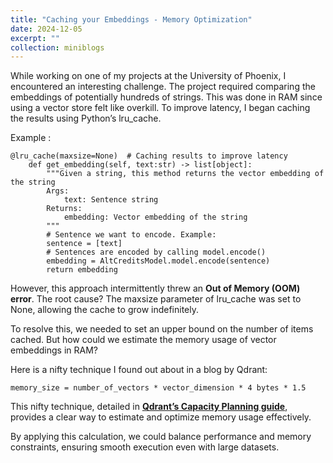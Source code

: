 ```yaml
---
title: "Caching your Embeddings - Memory Optimization"
date: 2024-12-05
excerpt: ""
collection: miniblogs
---
```



While working on one of my projects at the University of Phoenix, I encountered an interesting challenge. The project required comparing the embeddings of potentially hundreds of strings. This was done in RAM since using a vector store felt like overkill. To improve latency, I began caching the results using Python’s lru_cache.

Example :
```
@lru_cache(maxsize=None)  # Caching results to improve latency
    def get_embedding(self, text:str) -> list[object]:
        """Given a string, this method returns the vector embedding of the string
        Args:
            text: Sentence string
        Returns:
            embedding: Vector embedding of the string
        """
        # Sentence we want to encode. Example:
        sentence = [text]
        # Sentences are encoded by calling model.encode()
        embedding = AltCreditsModel.model.encode(sentence)
        return embedding
```

However, this approach intermittently threw an **Out of Memory (OOM) error**. The root cause? The maxsize parameter of lru_cache was set to None, allowing the cache to grow indefinitely.

To resolve this, we needed to set an upper bound on the number of items cached. But how could we estimate the memory usage of vector embeddings in RAM?

Here is a nifty technique I found out about in a blog by Qdrant:
```
memory_size = number_of_vectors * vector_dimension * 4 bytes * 1.5
```
This nifty technique, detailed in **[Qdrant’s Capacity Planning guide](https://qdrant.tech/documentation/guides/capacity-planning/)**, provides a clear way to estimate and optimize memory usage effectively.

By applying this calculation, we could balance performance and memory constraints, ensuring smooth execution even with large datasets.